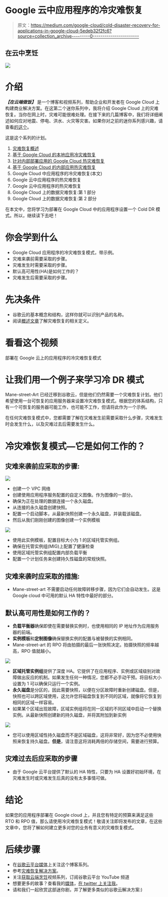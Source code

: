 # Google 云中应用程序的冷灾难恢复

> 原文：<https://medium.com/google-cloud/cold-disaster-recovery-for-applications-in-google-cloud-5edeb32f2fc6?source=collection_archive---------0----------------------->

## 在云中烹饪

![](img/cbfd047e7cbc3346ec6c96ddd6f904cc.png)

# 介绍

***【在云端做饭】*** 是一个博客和视频系列，帮助企业和开发者在 Google Cloud 上构建商业解决方案。在这第二个迷你系列中，我将介绍 Google Cloud 上的灾难恢复。当你在网上时，灾难可能很难处理。在接下来的几篇博客中，我们将详细阐述如何应对地震、停电、洪水、火灾等灾害。如果你对之前的迷你系列感兴趣，请查看[的这个](/google-cloud/hosting-web-applications-on-google-cloud-an-overview-46f5605eb3a6)。

这是这个系列的计划。

1.  [灾难恢复概述](/google-cloud/hosting-web-applications-on-google-cloud-an-overview-87d0962931a3)
2.  [基于 Google Cloud 的本地应用冷灾难恢复](/@pvergadia/cold-disaster-recovery-on-google-cloud-for-applications-running-on-premises-114b31933d02)
3.  [针对内部部署应用的 Google Cloud 热灾难恢复](/google-cloud/warm-disaster-recovery-on-google-cloud-for-applications-running-on-premises-7428b0f7db72)
4.  [基于 Google Cloud 的内部应用热灾难恢复](/google-cloud/hot-disaster-recovery-on-google-cloud-for-applications-running-on-premises-da7048d1a57b)
5.  Google Cloud 中应用程序的冷灾难恢复(本文)
6.  Google 云中应用程序的热灾难恢复
7.  Google 云中应用程序的热灾难恢复
8.  Google Cloud 上的数据灾难恢复:第 1 部分
9.  Google Cloud 上的数据灾难恢复:第 2 部分

在本文中，您将学习为部署在 Google Cloud 中的应用程序设置一个 Cold DR 模式。所以，继续读下去吧！

# 你会学到什么

*   Google Cloud 应用程序的冷灾难恢复模式，带示例。
*   灾难来袭前需要采取的步骤。
*   灾难发生时需要采取的步骤。
*   默认高可用性(HA)是如何工作的？
*   灾难发生后需要采取的步骤。

# 先决条件

*   谷歌云的基本概念和结构，这样你就可以识别产品的名称。
*   阅读[概述文章](/google-cloud/hosting-web-applications-on-google-cloud-an-overview-87d0962931a3)了解灾难恢复的相关定义。

# 看看这个视频

部署在 Google 云上的应用程序的冷灾难恢复模式

# 让我们用一个例子来学习冷 DR 模式

Mane-street-Art 已经迁移到谷歌云，但是他们仍然需要一个灾难恢复计划。他们希望使用一台可恢复的应用服务器来设置冷灾难恢复模式。根据您的体系结构，只有一个可恢复的服务器可能工作，也可能不工作，但请将此作为一个示例。

在任何灾难恢复模式中，您都需要了解在灾难发生前需要采取什么步骤，灾难发生时会发生什么，以及灾难过去后需要发生什么。

# 冷灾难恢复模式—它是如何工作的？

## 灾难来袭前应采取的步骤:

![](img/f5031b04471a0e6d40b4fd8872239a32.png)

*   创建一个 VPC 网络
*   创建使用应用程序服务配置的自定义图像。作为图像的一部分。
*   确保为正在处理的数据连接一个永久磁盘。
*   从连接的永久磁盘创建快照。
*   配置一个启动脚本，从最新快照创建一个永久磁盘，并装载该磁盘。
*   然后从我们刚刚创建的图像创建一个实例模板

![](img/9fb544ee14ad64c1cdb9b0fe4a86777b.png)

*   使用此实例模板，配置目标大小为 1 的区域托管实例组。
*   确保在托管实例组(MIG)上配置了健康检查
*   使用区域托管实例组配置内部负载平衡
*   配置一个计划任务来创建持久性磁盘的常规快照。

## 灾难来袭时应采取的措施:

*   Mane-street-art 不需要启动任何故障转移步骤，因为它们会自动发生。这是 Google cloud 中可用的默认 HA 特性中最好的部分。

## 默认高可用性是如何工作的？

*   **负载平衡器**确保即使在需要替换实例时，也使用相同的 IP 地址作为应用服务器的前端。
*   **实例模板**和**定制图像**确保替换实例的配置与被替换的实例相同。
*   Mane-street-art 的 RPO 将由拍摄的最后一张快照决定。拍摄快照的频率越高，RPO 值就越小。

![](img/58e1dfa05be8f04de7b21c9c9b9c717b.png)

*   **区域托管实例组**提供了深度 HA。它提供了在应用程序、实例或区域级别对故障做出反应的机制。如果发生任何一种情况，您都不必手动干预。将目标大小设置为 1 可以确保只运行一个实例。
*   **永久磁盘**是分区的，因此需要快照，以便在分区故障时重新创建磁盘。但是，快照也可以跨区域使用，这允许您将磁盘恢复到不同的区域，就像将它恢复到相同的区域一样容易。
*   如果某个区域出现故障，区域实例组将在同一区域的不同区域中启动一个替换实例。从最新快照创建新的持久磁盘，并将其附加到新实例

![](img/af3fc19a42b2c9a1079475cae5e3c6de.png)

*   您可以使用区域性持久磁盘而不是区域磁盘，这将非常好，因为您不必使用快照来恢复持久磁盘。**但是**，请注意这将消耗两倍的存储空间，需要进行预算。

## 灾难过去后应采取的步骤

*   由于 Google 云平台提供了默认的 HA 特性，只要为 HA 设置好初始环境，在灾难发生时或灾难发生后真的没有太多事情可做。

# 结论

如果您的应用程序部署在 Google cloud 上，并且您有特定的预算来满足这些 RTO 和 RPO 值，那么请使用冷灾难恢复模式！敬请关注即将发布的文章，在这些文章中，您将了解如何建立更多对您的业务有意义的灾难恢复模式。

# 后续步骤

*   在[谷歌云平台媒体](https://medium.com/google-cloud)上关注这个博客系列。
*   参考[灾难恢复解决方案](https://cloud.google.com/solutions/dr-scenarios-planning-guide)。
*   关注[获取云端烹饪](https://www.youtube.com/watch?v=pxp7uYUjH_M)视频系列，订阅谷歌云平台 YouTube 频道
*   想要更多的故事？查看我的[媒体](/@pvergadia/)，[在 twitter 上关注我](https://twitter.com/pvergadia)。
*   请和我们一起欣赏这部迷你剧，并了解更多类似的谷歌云解决方案:)